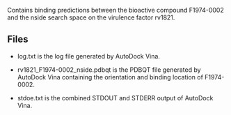 Contains binding predictions between the bioactive compound F1974-0002 and the nside search space on the virulence factor rv1821.

## Files

- log.txt is the log file generated by AutoDock Vina.

- rv1821_F1974-0002_nside.pdbqt is the PDBQT file generated by AutoDock Vina containing the orientation and binding location of F1974-0002.

- stdoe.txt is the combined STDOUT and STDERR output of AutoDock Vina.

